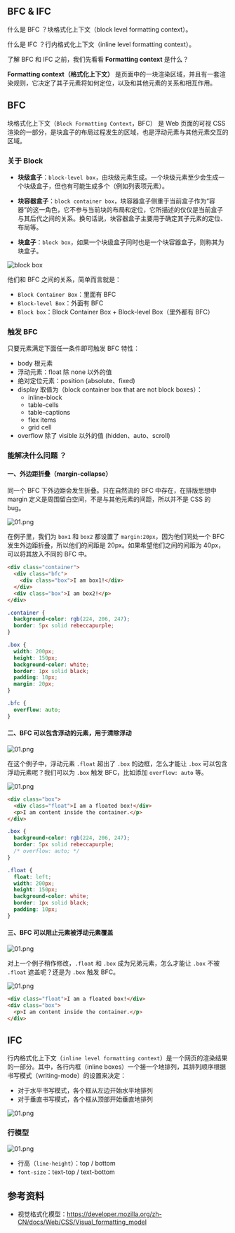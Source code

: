 ## BFC & IFC

什么是 BFC ？块格式化上下文（block level formatting context）。

什么是 IFC ？行内格式化上下文（inline level formatting context）。

了解 BFC 和 IFC 之前，我们先看看 **Formatting context** 是什么？

**Formatting context（格式化上下文）** 是页面中的一块渲染区域，并且有一套渲染规则，它决定了其子元素将如何定位，以及和其他元素的关系和相互作用。

## BFC

块格式化上下文（`Block Formatting Context`，BFC） 是 Web 页面的可视 CSS 渲染的一部分，是块盒子的布局过程发生的区域，也是浮动元素与其他元素交互的区域。

### 关于 Block

- **块级盒子**：`block-level box`，由块级元素生成。一个块级元素至少会生成一个块级盒子，但也有可能生成多个（例如列表项元素）。

- **块容器盒子**：`block container box`，块容器盒子侧重于当前盒子作为“容器”的这一角色，它不参与当前块的布局和定位，它所描述的仅仅是当前盒子与其后代之间的关系。换句话说，块容器盒子主要用于确定其子元素的定位、布局等。
- **块盒子**：`block box`，如果一个块级盒子同时也是一个块容器盒子，则称其为块盒子。

![block box](https://developer.mozilla.org/@api/deki/files/5995/=venn_blocks.png)

他们和 BFC 之间的关系，简单而言就是：

- `Block Container Box`：里面有 BFC
- `Block-level Box`：外面有 BFC
- `Block box`：Block Container Box + Block-level Box（里外都有 BFC）

### 触发 BFC

只要元素满足下面任一条件即可触发 BFC 特性：

- body 根元素
- 浮动元素：float 除 none 以外的值
- 绝对定位元素：position (absolute、fixed)
- display 取值为（block container box that are not block boxes）：
  - inline-block
  - table-cells
  - table-captions
  - flex items
  - grid cell
- overflow 除了 visible 以外的值 (hidden、auto、scroll)

### 能解决什么问题 ？

#### 一、外边距折叠（margin-collapse）

同一个 BFC 下外边距会发生折叠。只在自然流的 BFC 中存在，在排版思想中 margin 定义是周围留白空间，不是与其他元素的间距，所以并不是 CSS 的 bug。

![01.png](https://p9-juejin.byteimg.com/tos-cn-i-k3u1fbpfcp/4a0415c2256d421ca97034bd1f79e6de~tplv-k3u1fbpfcp-watermark.image)

在例子里，我们为 `box1` 和 `box2` 都设置了 `margin:20px`，因为他们同处一个 BFC 发生外边距折叠，所以他们的间距是 20px。如果希望他们之间的间距为 40px，可以将其放入不同的 BFC 中。

```html
<div class="container">
  <div class="bfc">
    <div class="box">I am box1!</div>
  </div>
  <div class="box">I am box2!</p>
</div>
```

```css
.container {
  background-color: rgb(224, 206, 247);
  border: 5px solid rebeccapurple;
}

.box {
  width: 200px;
  height: 150px;
  background-color: white;
  border: 1px solid black;
  padding: 10px;
  margin: 20px;
}

.bfc {
  overflow: auto;
}
```

#### 二、BFC 可以包含浮动的元素，用于清除浮动

![01.png](https://p9-juejin.byteimg.com/tos-cn-i-k3u1fbpfcp/e511919f995f42f3a67824b7cf69a3e9~tplv-k3u1fbpfcp-watermark.image)

在这个例子中，浮动元素 `.float` 超出了 `.box` 的边框，怎么才能让 `.box` 可以包含浮动元素呢？我们可以为 `.box` 触发 BFC，比如添加 `overflow: auto` 等。

![01.png](https://p1-juejin.byteimg.com/tos-cn-i-k3u1fbpfcp/90f36f79473645eb8cc8cc817711dc1d~tplv-k3u1fbpfcp-watermark.image)

```html
<div class="box">
  <div class="float">I am a floated box!</div>
  <p>I am content inside the container.</p>
</div>
```

```css
.box {
  background-color: rgb(224, 206, 247);
  border: 5px solid rebeccapurple;
  /* overflow: auto; */
}

.float {
  float: left;
  width: 200px;
  height: 150px;
  background-color: white;
  border: 1px solid black;
  padding: 10px;
}
```

#### 三、BFC 可以阻止元素被浮动元素覆盖

![01.png](https://p9-juejin.byteimg.com/tos-cn-i-k3u1fbpfcp/e511919f995f42f3a67824b7cf69a3e9~tplv-k3u1fbpfcp-watermark.image)

对上一个例子稍作修改，`.float` 和 `.box` 成为兄弟元素，怎么才能让 `.box` 不被 `.float` 遮盖呢？还是为 `.box` 触发 BFC。

![01.png](https://p6-juejin.byteimg.com/tos-cn-i-k3u1fbpfcp/5db6e691d1c7425ea7bb39ecfef59863~tplv-k3u1fbpfcp-watermark.image)

```html
<div class="float">I am a floated box!</div>
<div class="box">
  <p>I am content inside the container.</p>
</div>
```

## IFC

行内格式化上下文（`inline level formatting context`）是一个网页的渲染结果的一部分。其中，各行内框（inline boxes）一个接一个地排列，其排列顺序根据书写模式（writing-mode）的设置来决定：

- 对于水平书写模式，各个框从左边开始水平地排列
- 对于垂直书写模式，各个框从顶部开始垂直地排列

![01.png](https://p3-juejin.byteimg.com/tos-cn-i-k3u1fbpfcp/0dfa2140a79e42f291f4d40f3b63d4b6~tplv-k3u1fbpfcp-watermark.image)

### 行模型

![01.png](https://p1-juejin.byteimg.com/tos-cn-i-k3u1fbpfcp/ab394b807be44dcda82dcee86d44fb24~tplv-k3u1fbpfcp-watermark.image)

- 行高（`line-height`）：top / bottom
- `font-size`：text-top / text-bottom

## 参考资料

- 视觉格式化模型：https://developer.mozilla.org/zh-CN/docs/Web/CSS/Visual_formatting_model
